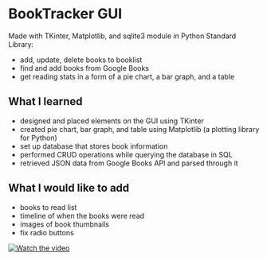 # BookTracker GUI
Made with TKinter, Matplotlib, and sqlite3 module in Python Standard Library:
- add, update, delete books to booklist
- find and add books from Google Books
- get reading stats in a form of a pie chart, a bar graph, and a table

## What I learned
- designed and placed elements on the GUI using TKinter
- created pie chart, bar graph, and table using Matplotlib (a plotting library for Python)
- set up database that stores book information
- performed CRUD operations while querying the database in SQL
- retrieved JSON data from Google Books API and parsed through it

## What I would like to add
-	books to read list
- timeline of when the books were read
- images of book thumbnails
- fix radio buttons


 [![Watch the video]( https://img.youtube.com/vi/1D2Ai7z_xNg/0.jpg)](https://youtu.be/1D2Ai7z_xNg)
